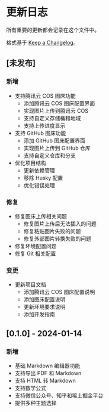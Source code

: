 # 更新日志

所有重要的更新都会记录在这个文件中。

格式基于 [Keep a Changelog](https://keepachangelog.com/zh-CN/1.0.0/)。

## [未发布]

### 新增
- 支持腾讯云 COS 图床功能
  - 添加腾讯云 COS 图床配置界面
  - 实现图片上传到腾讯云 COS
  - 支持自定义存储桶和地域
  - 支持上传进度显示
- 支持 GitHub 图床功能
  - 添加 GitHub 图床配置界面
  - 实现图片上传到 GitHub 仓库
  - 支持自定义仓库和分支
- 优化项目结构
  - 更新依赖管理
  - 移除 Husky 配置
  - 优化错误处理

### 修复
- 修复图床上传相关问题
  - 修复图片上传后无法插入的问题
  - 修复粘贴图片失败的问题
  - 修复外部图片转换失败的问题
- 修复环境配置问题
- 修复 Git 相关配置

### 变更
- 更新项目文档
  - 添加腾讯云 COS 图床配置说明
  - 添加图床配置说明
  - 更新环境要求说明
  - 添加开发指南

## [0.1.0] - 2024-01-14

### 新增
- 基础 Markdown 编辑器功能
- 支持导出 PDF 和 Markdown
- 支持 HTML 转 Markdown
- 支持数学公式
- 支持微信公众号、知乎和稀土掘金平台
- 提供多种主题选择
